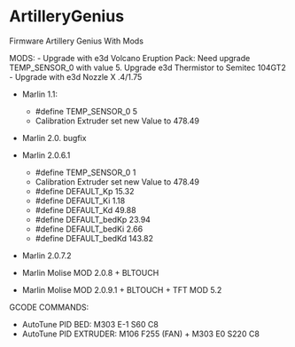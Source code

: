 # ArtilleryGenius

Firmware Artillery Genius With Mods

MODS:
    - Upgrade with e3d Volcano Eruption Pack: Need upgrade TEMP_SENSOR_0 with value 5. Upgrade e3d Thermistor to Semitec 104GT2 
    - Upgrade with e3d Nozzle X .4/1.75

- Marlin 1.1:
    - #define TEMP_SENSOR_0 5
    - Calibration Extruder set new Value to 478.49

- Marlin 2.0. bugfix   

- Marlin 2.0.6.1
    - #define TEMP_SENSOR_0 1
    - Calibration Extruder set new Value to 478.49
    - #define DEFAULT_Kp 15.32
    - #define DEFAULT_Ki 1.18
    - #define DEFAULT_Kd 49.88 
    - #define DEFAULT_bedKp 23.94
    - #define DEFAULT_bedKi 2.66
    - #define DEFAULT_bedKd 143.82

- Marlin 2.0.7.2
- Marlin Molise MOD 2.0.8 + BLTOUCH
- Marlin Molise MOD 2.0.9.1 + BLTOUCH + TFT MOD 5.2

GCODE COMMANDS:

- AutoTune PID BED: M303 E-1 S60 C8
- AutoTune PID EXTRUDER:  M106 F255 (FAN) + M303 E0 S220 C8  